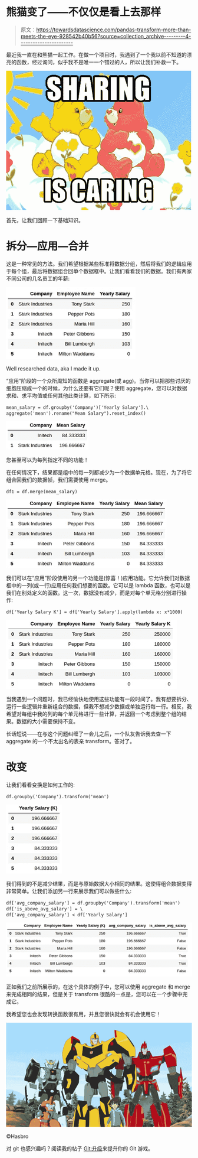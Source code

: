 # 熊猫变了——不仅仅是看上去那样

> 原文：<https://towardsdatascience.com/pandas-transform-more-than-meets-the-eye-928542b40b56?source=collection_archive---------4----------------------->

最近我一直在和熊猫一起工作。在做一个项目时，我遇到了一个我以前不知道的漂亮的函数，经过询问，似乎我不是唯一一个错过的人，所以让我们补救一下。

![](img/a11f0a736545f9c8b6c839f45551fe32.png)

首先，让我们回顾一下基础知识。

# **拆分—应用—合并**

这是一种常见的方法。我们希望根据某些标准将数据分组，然后将我们的逻辑应用于每个组，最后将数据组合回单个数据框中。让我们看看我们的数据。我们有两家不同公司的几名员工的年薪:

![](img/9ef30c059775485e8966374f4069c02f.png)

Well researched data, aka I made it up.

“应用”阶段的一个众所周知的函数是 aggregate(或 agg)。当你可以把那些讨厌的细胞压缩成一个的时候，为什么还要有它们呢？使用 aggregate，您可以对数据求和、求平均值或任何其他此类计算，如下所示:

```
mean_salary = df.groupby('Company')['Yearly Salary'].\
aggregate('mean').rename("Mean Salary").reset_index()
```

![](img/964bbb1de7ec1b89a91dd69aba8572f9.png)

您甚至可以为每列指定不同的功能！

在任何情况下，结果都是组中的每一列都减少为一个数据单元格。现在，为了将它组合回我们的数据帧，我们需要使用 merge。

```
df1 = df.merge(mean_salary)
```

![](img/bf8e67359060f919fdbd45bfbcd0a973.png)

我们可以在“应用”阶段使用的另一个功能是(惊喜！)应用功能。它允许我们对数据框中的一列(或一行)应用任何我们想要的函数。它可以是 lambda 函数，也可以是我们在别处定义的函数。这一次，数据没有减少，而是对每个单元格分别进行操作:

```
df['Yearly Salary K'] = df['Yearly Salary'].apply(lambda x: x*1000)
```

![](img/87287741c8c68ffc91ed93b4b684fa98.png)

当我遇到一个问题时，我已经愉快地使用这些功能有一段时间了。我有想要拆分、运行一些逻辑并重新组合的数据，但我不想减少数据或单独运行每一行。相反，我希望对每组中我的列的每个单元格进行一些计算，并返回一个考虑到整个组的结果。数据的大小需要保持不变。

长话短说——在与这个问题纠缠了一会儿之后，一个队友告诉我去查一下 aggregate 的一个不太出名的表亲 transform。答对了。

# 改变

让我们看看变换是如何工作的:

```
df.groupby('Company').transform('mean')
```

![](img/54b8cd13d16f170f8db18a6bfbd43790.png)

我们得到的不是减少结果，而是与原始数据大小相同的结果。这使得组合数据变得非常简单。让我们添加另一行来展示我们可以做些什么:

```
df['avg_company_salary'] = df.groupby('Company').transform('mean')
df['is_above_avg_salary'] = \
df['avg_company_salary'] < df['Yearly Salary']
```

![](img/1c12ef049f58c33ba49869069046c052.png)

正如我们之前所展示的，在这个具体的例子中，您可以使用 aggregate 和 merge 来完成相同的结果，但是关于 transform 很酷的一点是，您可以在一个步骤中完成它。

我希望您也会发现转换函数很有用，并且您很快就会有机会使用它！

![](img/4e9ffaebff7b8365022c60f5c6ab26ba.png)

©Hasbro

对 git 也感兴趣吗？阅读我的帖子 [Git:升级](https://medium.com/@daphnaregev/git-level-up-bfbd85444622)来提升你的 Git 游戏。